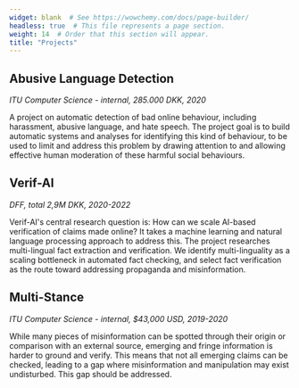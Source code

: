 ```yaml
---
widget: blank  # See https://wowchemy.com/docs/page-builder/
headless: true  # This file represents a page section.
weight: 14  # Order that this section will appear.
title: "Projects"
---
```


## Abusive Language Detection

*ITU Computer Science - internal, 285.000 DKK, 2020*

A project on automatic detection of bad online behaviour, including harassment, abusive language, and hate speech. The project goal is to build automatic systems and analyses for identifying this kind of behaviour, to be used to limit and address this problem by drawing attention to and allowing effective human moderation of these harmful social behaviours.

## Verif-AI

*DFF, total 2,9M DKK, 2020-2022*

Verif-AI's central research question is: How can we scale AI-based verification of
claims made online? It takes a machine learning and natural language processing
approach to address this. The project researches multi-lingual fact extraction and
verification. We identify multi-linguality as a scaling bottleneck in automated fact
checking, and select fact verification as the route toward addressing propaganda
and misinformation.

## Multi-Stance

*ITU Computer Science - internal, $43,000 USD, 2019-2020*

While many pieces of misinformation can be spotted through their origin or comparison with an external source, emerging and fringe information is harder to ground and verify. This means that not all emerging claims can be checked, leading to a gap where misinformation and manipulation may exist undisturbed. This gap should be addressed.
